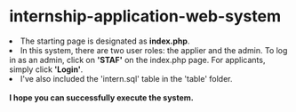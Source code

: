 # internship-application-web-system
<li> The starting page is designated as <b>index.php</b>. </li>
<li>In this system, there are two user roles: the applier and the admin. To log in as an admin, click on <b>'STAF'</b> on the index.php page. For applicants, simply click <b>'Login'</b>. </li>
<li>I've also included the 'intern.sql' table in the 'table' folder. </li><br>
<b>I hope you can successfully execute the system.</b>
